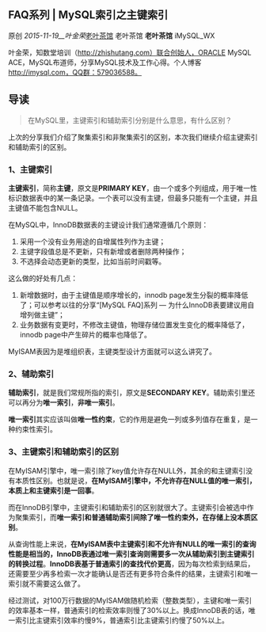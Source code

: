 ## FAQ系列 | MySQL索引之主键索引 

 原创 _2015-11-19__叶金荣_[老叶茶馆][0] 老叶茶馆 **老叶茶馆** iMySQL_WX

 叶金荣，知数堂培训（http://zhishutang.com）联合创始人，ORACLE MySQL ACE，MySQL布道师，分享MySQL技术及工作心得。个人博客 http://imysql.com，QQ群：579036588。

## 导读

> 在MySQL里，主键索引和辅助索引分别是什么意思，有什么区别？

上次的分享我们介绍了聚集索引和非聚集索引的区别，本次我们继续介绍主键索引和辅助索引的区别。

### 1、主键索引

**主键索引**，简称**主键**，原文是**PRIMARY KEY**，由一个或多个列组成，用于唯一性标识数据表中的某一条记录。一个表可以没有主键，但最多只能有一个主键，并且主键值不能包含NULL。

在MySQL中，InnoDB数据表的主键设计我们通常遵循几个原则：

1. 采用一个没有业务用途的自增属性列作为主键；
1. 主键字段值总是不更新，只有新增或者删除两种操作；
1. 不选择会动态更新的类型，比如当前时间戳等。

这么做的好处有几点：

1. 新增数据时，由于主键值是顺序增长的，innodb page发生分裂的概率降低了；可以参考以往的分享“[MySQL FAQ]系列 — 为什么InnoDB表要建议用自增列做主键”；
1. 业务数据有变更时，不修改主键值，物理存储位置发生变化的概率降低了，innodb page中产生碎片的概率也降低了。

MyISAM表因为是堆组织表，主键类型设计方面就可以这么讲究了。

### 2、辅助索引

**辅助索引**，就是我们常规所指的索引，原文是**SECONDARY KEY**。辅助索引里还可以再分为**唯一索引**，**非唯一索引**。

**唯一索引**其实应该叫做**唯一性约束**，它的作用是避免一列或多列值存在重复，是一种约束性索引。

### 3、主键索引和辅助索引的区别

在MyISAM引擎中，唯一索引除了key值允许存在NULL外，其余的和主键索引没有本质性区别。也就是说，**在MyISAM引擎中，不允许存在NULL值的唯一索引，本质上和主键索引是一回事**。

而在InnoDB引擎中，主键索引和辅助索引的区别就很大了。主键索引会被选中作为聚集索引，而**唯一索引和普通辅助索引间除了唯一性约束外，在存储上没本质区别**。

从查询性能上来说，**在MyISAM表中主键索引和不允许有NULL的唯一索引的查询性能是相当的，InnoDB表通过唯一索引查询则需要多一次从辅助索引到主键索引的转换过程**。**InnoDB表基于普通索引的查找代价更高**，因为每次检索到结果后，还需要至少再多检索一次才能确认是否还有更多符合条件的结果，主键索引和唯一索引就不需要这么做了。

经过测试，对100万行数据的MyISAM做随机检索（整数类型），主键和唯一索引的效率基本一样，普通索引的检索效率则慢了30%以上。换成InnoDB表的话，唯一索引比主键索引效率约慢9%，普通索引比主键索引约慢了50%以上。

[0]: ##